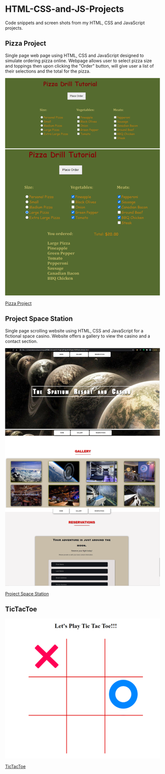 # HTML-CSS-and-JS-Projects
Code snippets and screen shots from my HTML, CSS and JavaScript projects.

## Pizza Project
Single page web page using HTML, CSS and JavaScript designed to simulate ordering pizza online.  Webpage 
allows user to select pizza size and toppings then upon clicking the "Order" button, 
will give user a list of their selections and the total for the pizza.

![Pizza Project](https://github.com/TB9652/HTML-CSS-and-JS-Projects/blob/master/Order_Page.PNG)
![Pizza Project](https://github.com/TB9652/HTML-CSS-and-JS-Projects/blob/master/Order_Complete.PNG)

[Pizza Project](https://github.com/TB9652/HTML-CSS-and-JS-Projects/tree/master/Pizza%20Project)

## Project Space Station
Single page scrolling website using HTML, CSS and JavaScript for a fictional space casino.  Website offers a gallery to view the casino and a contact section.

![Project Space Station](https://github.com/TB9652/HTML-CSS-and-JS-Projects/blob/master/Space_Station.PNG)
![Project Space Station](https://github.com/TB9652/HTML-CSS-and-JS-Projects/blob/master/Space_Station2.PNG)
![Project Space Station](https://github.com/TB9652/HTML-CSS-and-JS-Projects/blob/master/Space_Station3.PNG)

[Project Space Station](https://github.com/TB9652/HTML-CSS-and-JS-Projects/tree/master/Project%20Space%20Station)

## TicTacToe


![TicTacToe](https://github.com/TB9652/HTML-CSS-and-JS-Projects/blob/master/TicTacToe.PNG)

[TicTacToe](https://github.com/TB9652/HTML-CSS-and-JS-Projects/tree/master/TicTacToe)